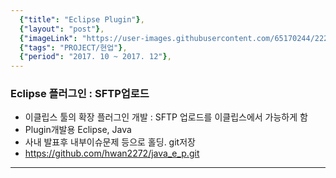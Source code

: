 ```yaml
---
  {"title": "Eclipse Plugin"},
  {"layout": "post"},
  {"imageLink": "https://user-images.githubusercontent.com/65170244/222341217-aa3deb78-0363-48d3-92d1-067b358de3e7.png"},
  {"tags": "PROJECT/현업"},
  {"period": "2017. 10 ~ 2017. 12"},
---
```


### Eclipse 플러그인 : SFTP업로드

- 이클립스 툴의 확장 플러그인 개발 : SFTP 업로드를 이클립스에서 가능하게 함
- Plugin개발용 Eclipse, Java
- 사내 발표후 내부이슈문제 등으로 홀딩. git저장
- https://github.com/hwan2272/java_e_p.git

---
